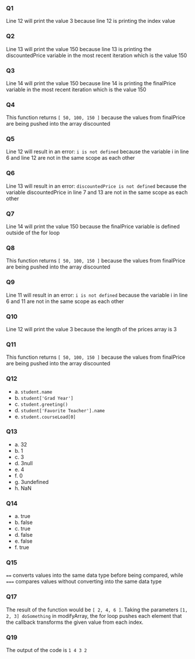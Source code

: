 ### Q1
Line 12 will print the value 3 because line 12 is printing the index value

### Q2
Line 13 will print the value 150 because line 13 is printing the discountedPrice variable in the most recent iteration which is the value 150

### Q3
Line 14 will print the value 150 because line 14 is printing the finalPrice variable in the most recent iteration which is the value 150

### Q4
This function returns ```[ 50, 100, 150 ]``` because the values from finalPrice are being pushed into the array discounted

### Q5
Line 12 will result in an error: ```i is not defined``` because the variable i in line 6 and line 12 are not in the same scope as each other

### Q6
Line 13 will result in an error: ```discountedPrice is not defined``` because the variable discountedPrice in line 7 and 13 are not in the same scope as each other

### Q7
Line 14 will print the value 150 because the finalPrice variable is defined outside of the for loop

### Q8
This function returns ```[ 50, 100, 150 ]``` because the values from finalPrice are being pushed into the array discounted

### Q9
Line 11 will result in an error: ```i is not defined``` because the variable i in line 6 and 11 are not in the same scope as each other

### Q10
Line 12 will print the value 3 because the length of the prices array is 3

### Q11
This function returns ```[ 50, 100, 150 ]``` because the values from finalPrice are being pushed into the array discounted

### Q12
- a. ```student.name```
- b. ```student['Grad Year']```
- c. ```student.greeting()```
- d. ```student['Favorite Teacher'].name```
- e. ```student.courseLoad[0]```

### Q13
- a. 32
- b. 1
- c. 3
- d. 3null
- e. 4
- f. 0
- g. 3undefined
- h. NaN

### Q14
- a. true
- b. false
- c. true
- d. false
- e. false
- f. true

### Q15
```==``` converts values into the same data type before being compared, while ```===``` compares values without converting into the same data type

### Q17
The result of the function would be ```[ 2, 4, 6 ]```. Taking the parameters ```[1, 2, 3] doSomething``` in modifyArray, the for loop pushes each element that the callback transforms the given value from each index.

### Q19
The output of the code is ```1 4 3 2```


 
